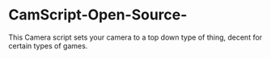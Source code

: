# CamScript-Open-Source-
This Camera script sets your camera to a top down type of thing, decent for certain types of games.
